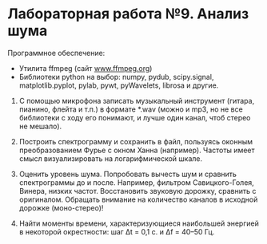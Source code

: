 # Лабораторная работа №9. Анализ шума

Программное обеспечение:
* Утилита ffmpeg (сайт www.ffmpeg.org)
* Библиотеки python на выбор: numpy, pydub, scipy.signal, matplotlib.pyplot,
pylab, pywt, pyWavelets, librosa и другие.

1. С помощью микрофона записать музыкальный инструмент (гитара, пианино,
флейта и т.п.) в формате *.wav (можно и mp3, но не все библиотеки с ходу его
понимают, и лучше один канал, чтоб стерео не мешало).

2. Построить спектрограмму и сохранить в файл, пользуясь оконным
преобразованием Фурье с окном Ханна (например). Частоты имеет смысл
визуализировать на логарифмической шкале.

3. Оценить уровень шума. Попробовать вычесть шум и сравнить спектрограммы до и
после. Например, фильтром Савицкого-Голея, Винера, низких частот.
Восстановить звуковую дорожку, сравнить с оригиналом. Обращать внимание на
количество каналов в исходной дорожке (моно-стерео)!

4. Найти моменты времени, характеризующиеся наибольшей энергией в некоторой
окрестности: шаг Δt = 0,1 c. и Δf = 40–50 Гц.